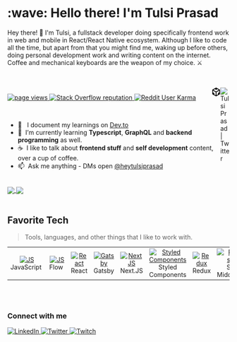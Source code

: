 
<h1 align="left" id="macropower-title">:wave: Hello there! I'm Tulsi Prasad</h1>
<p align="left">

Hey there! 👋 I'm Tulsi, a fullstack developer doing specifically frontend work in web and mobile in React/React Native ecosystem. Although I like to code all the time, but apart from that you might find me, waking up before others, doing personal development work and writing content on the internet. Coffee and mechanical keyboards are the weapon of my choice. ⚔

</p>

<br />
<br />

<a href="https://twitter.com/thebuildguy">
  <img align="right" alt="Tulsi Prasad | Twitter" width="21px" src="https://raw.githubusercontent.com/anuraghazra/anuraghazra/master/assets/twitter.svg" />
</a>
<a href="https://codesandbox.io/u/heytulsiprasad">
  <img align="right" alt="Tulsi Prasad | CodeSandbox" width="20px" src="https://raw.githubusercontent.com/anuraghazra/anuraghazra/master/assets/codesandbox.svg" />
</a>


<p align="left">
  <a href="https://github.com/heytulsiprasad/heytulsiprasad">
    <img src="https://komarev.com/ghpvc/?username=heytulsiprasad" alt="page views" />
  </a>
  <a href="https://stackoverflow.com/users/11674552">
    <img alt="Stack Overflow reputation" src="https://img.shields.io/stackexchange/stackoverflow/r/11674552?color=orange&label=reputation&logo=stackoverflow">
  </a>
  <a href="https://www.reddit.com/user/FuckingStan">
    <img alt="Reddit User Karma" src="https://img.shields.io/reddit/user-karma/combined/FuckingStan?label=karma&logo=reddit">
  </a>
</p>

<br />

- 📒 &nbsp; I document my learnings on [Dev.to](https://dev.to/heytulsiprasad)
- :seedling: &nbsp;I’m currently learning **Typescript**, **GraphQL** and **backend programming** as well.
- ☕ &nbsp;I like to talk about **frontend stuff** and **self development** content, over a cup of coffee.
- :mailbox: &nbsp;Ask me anything - DMs open [@heytulsiprasad](https://twitter.com/heytulsiprasad)
  
<br />

<a href="https://github.com/heytulsiprasad/heytulsiprasad">
  <img align="center" src="https://github-readme-stats.vercel.app/api?username=heytulsiprasad&count_private=true&show_icons=true&theme=nightowl" />
</a>
<a href="https://github.com/heytulsiprasad/heytulsiprasad">
  <img align="center" src="https://github-readme-stats.vercel.app/api/top-langs/?username=heytulsiprasad&layout=compact" />
</a>

<br />
<br />

<h2 align="left">Favorite Tech</h2>

> Tools, languages, and other things that I like to work with.

<table>
  <tr>
    <td align="center" width="96">
      <a href="#">
        <img src="https://upload.wikimedia.org/wikipedia/commons/thumb/9/99/Unofficial_JavaScript_logo_2.svg/2048px-Unofficial_JavaScript_logo_2.svg.png" width="48" height="48" alt="JS" />
      </a>
      <br>JavaScript&nbsp;
    </td>
        <td align="center" width="96">
      <a href="#">
        <img src="https://img.stackshare.io/service/7550/7mfszmjJ_400x400.jpg" width="48" height="48" alt="JS" />
      </a>
      <br>Flow&nbsp;
    </td>
    <td align="center" width="96">
      <a href="#">
        <img src="https://cdn.freebiesupply.com/logos/large/2x/react-1-logo-png-transparent.png" width="48" height="48" alt="React" />
      </a>
      <br>React
    </td>
    <td align="center" width="96">
      <a href="#">
        <img src="https://pagepro.co/blog/wp-content/uploads/2020/11/gatsby-logo.png" width="48" height="48" alt="Gatsby" />
      </a>
      <br>Gatsby
    </td>
    <td align="center" width="96">
      <a href="#">
        <img src="https://www.drupal.org/files/project-images/nextjs-drupal.jpg" width="48" height="48" alt="Next JS" />
      </a>
      <br>Next.JS
    </td>
    <td align="center" width="96">
      <a href="#">
        <img src="https://styled-components.com/atom.png" width="48" height="48" alt="Styled Components" />
      </a>
      <br>Styled Components
    </td>
    <td align="center" width="96">
      <a href="#">
        <img src="https://i.imgur.com/YvM0bLH.png" width="48" height="48" alt="Redux" />
      </a>
      <br>Redux
    </td>
    <td align="center" width="96">
      <a href="#" >
        <img src="https://redux-saga.js.org//img/Redux-Saga-Logo-Portrait.png" width="48" height="48" alt="Redux saga" />
      </a>
      <br>Saga Middleware
    </td>
    <td align="center" width="96">
      <a href="#">
        <img src="https://img.stackshare.io/service/8158/default_660b7c41c3ba489cb581eec89c04655404258c19.png" width="48" height="48" alt="Tailwind" />
      </a>
      <br>Tailwind CSS
    </td>
  </tr>
</table>

<br />
<br />

### Connect with me

<a href="https://www.linkedin.com/in/heytulsiprasad">
<img src="https://img.shields.io/badge/linkedin-%230077B5.svg?style=for-the-badge&logo=linkedin&logoColor=white" alt="LinkedIn" />
</a>

<a href="https://www.twitter.com/heytulsiprasad">
<img src="https://img.shields.io/badge/heytulsiprasad-%231DA1F2.svg?style=for-the-badge&logo=Twitter&logoColor=white" alt="Twitter" />
</a>

<a href="https://www.twitch.tv/devgonemad">
<img src="https://img.shields.io/badge/Twitch-9347FF?style=for-the-badge&logo=twitch&logoColor=white" alt="Twitch" />
</a>

